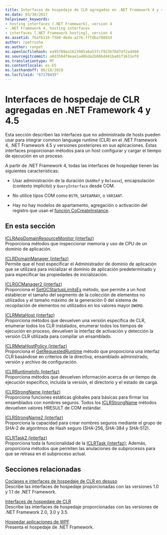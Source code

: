 ```yaml
---
title: Interfaces de hospedaje de CLR agregadas en .NET Framework 4 y 4.5
ms.date: 03/30/2017
helpviewer_keywords:
- hosting interfaces [.NET Framework], version 4
- .NET Framework 4, hosting interfaces
- interfaces [.NET Framework hosting], version 4
ms.assetid: f6af6116-f5b0-4bda-a276-fffdba70893d
author: rpetrusha
ms.author: ronpet
ms.openlocfilehash: ea95789ea1623985a6a53fcf923b70d7df2ad460
ms.sourcegitcommit: a8d3504f0eae1a40bda2b06bd441ba01f1631ef0
ms.translationtype: MT
ms.contentlocale: es-ES
ms.lasthandoff: 06/18/2019
ms.locfileid: "67170435"
---
```

# <a name="clr-hosting-interfaces-added-in-the-net-framework-4-and-45"></a>Interfaces de hospedaje de CLR agregadas en .NET Framework 4 y 4.5
Esta sección describen las interfaces que no administrada de hosts pueden usar para integrar common language runtime (CLR) en el .NET Framework 4, .NET Framework 4.5 y versiones posteriores en sus aplicaciones. Estas interfaces proporcionan métodos para un host configurar y cargar el tiempo de ejecución en un proceso.  
  
 A partir de .NET Framework 4, todas las interfaces de hospedaje tienen las siguientes características:  
  
- Usar administración de la duración (`AddRef` y `Release`), encapsulación (contexto implícito) y `QueryInterface` desde COM.  
  
- No utilice tipos COM como `BSTR`, `SAFEARRAY`, o `VARIANT`.  
  
- Hay no hay modelos de apartamento, agregación o activación del registro que usan el [función CoCreateInstance](https://go.microsoft.com/fwlink/?LinkId=142894).  
  
## <a name="in-this-section"></a>En esta sección  
 [ICLRAppDomainResourceMonitor (interfaz)](../../../../docs/framework/unmanaged-api/hosting/iclrappdomainresourcemonitor-interface.md)  
 Proporciona métodos que inspeccionar memoria y uso de CPU de un dominio de aplicación.  
  
 [ICLRDomainManager (interfaz)](../../../../docs/framework/unmanaged-api/hosting/iclrdomainmanager-interface.md)  
 Permite que el host especificar el Administrador de dominio de aplicación que se utilizará para inicializar el dominio de aplicación predeterminado y para especificar las propiedades de inicialización.  
  
 [ICLRGCManager2 (interfaz)](../../../../docs/framework/unmanaged-api/hosting/iclrgcmanager2-interface.md)  
 Proporciona el [SetGCStartupLimitsEx](../../../../docs/framework/unmanaged-api/hosting/iclrgcmanager2-setgcstartuplimitsex-method.md) método, que permite a un host establecer el tamaño del segmento de la colección de elementos no utilizados y el tamaño máximo de la generación 0 del sistema de recopilación de elementos no utilizados en los valores mayor `DWORD`.  
  
 [ICLRMetaHost (interfaz)](../../../../docs/framework/unmanaged-api/hosting/iclrmetahost-interface.md)  
 Proporciona métodos que devuelven una versión específica de CLR, enumerar todos los CLR instalados, enumerar todos los tiempos de ejecución en proceso, devuelven la interfaz de activación y detección la versión CLR utilizada para compilar un ensamblado.  
  
 [ICLRMetaHostPolicy (interfaz)](../../../../docs/framework/unmanaged-api/hosting/iclrmetahostpolicy-interface.md)  
 Proporciona el [GetRequestedRuntime](../../../../docs/framework/unmanaged-api/hosting/iclrmetahostpolicy-getrequestedruntime-method.md) método que proporciona una interfaz CLR basándose en criterios de la directiva, ensamblado administrado, versión y archivo de configuración.  
  
 [ICLRRuntimeInfo (interfaz)](../../../../docs/framework/unmanaged-api/hosting/iclrruntimeinfo-interface.md)  
 Proporciona métodos que devuelven información acerca de un tiempo de ejecución específico, incluida la versión, el directorio y el estado de carga.  
  
 [ICLRStrongName (interfaz)](../../../../docs/framework/unmanaged-api/hosting/iclrstrongname-interface.md)  
 Proporciona funciones estáticas globales para básicas para firmar los ensamblados con nombres seguros. Todos los [ICLRStrongName](../../../../docs/framework/unmanaged-api/hosting/iclrstrongname-interface.md) métodos devuelven valores HRESULT de COM estándar.  
  
 [ICLRStrongName2 (interfaz)](../../../../docs/framework/unmanaged-api/hosting/iclrstrongname2-interface.md)  
 Proporciona la capacidad para crear nombres seguros mediante el grupo de SHA-2 de algoritmos de Hash seguro (SHA-256, SHA-384 y SHA-512).  
  
 [ICLRTask2 (interfaz)](../../../../docs/framework/unmanaged-api/hosting/iclrtask2-interface.md)  
 Proporciona toda la funcionalidad de la [ICLRTask (interfaz)](../../../../docs/framework/unmanaged-api/hosting/iclrtask-interface.md); Además, proporciona métodos que permiten las anulaciones de subprocesos para que se retrasa en el subproceso actual.  
  
## <a name="related-sections"></a>Secciones relacionadas  
 [Coclases e interfaces de hospedaje de CLR en desuso](../../../../docs/framework/unmanaged-api/hosting/deprecated-clr-hosting-interfaces-and-coclasses.md)  
 Describe las interfaces de hospedaje proporcionadas con las versiones 1.0 y 1.1 de .NET Framework.  
  
 [Interfaces de hospedaje de CLR](../../../../docs/framework/unmanaged-api/hosting/clr-hosting-interfaces.md)  
 Describe las interfaces de hospedaje proporcionadas con las versiones de .NET Framework 2.0, 3.0 y 3.5.  
  
 [Hospedar aplicaciones de WPF](../../../../docs/framework/unmanaged-api/hosting/index.md)  
 Presenta el hospedaje de .NET Framework.

